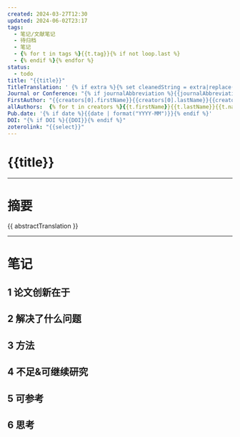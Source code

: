 ```yaml
---
created: 2024-03-27T12:30
updated: 2024-06-02T23:17
tags:
  - 笔记/文献笔记
  - 待归档
  - 笔记
  - {% for t in tags %}{{t.tag}}{% if not loop.last %}
  - {% endif %}{% endfor %}
status:
  - todo
title: "{{title}}"
TitleTranslation: ' {% if extra %}{% set cleanedString = extra|replace("abstractTranslation: ", "")|replace("titleTranslation: ", "") %}{% set parts = cleanedString.split("\n") %}{% set titleTranslation = parts[0] %}{% set abstractTranslation = parts[1] %}{% endif %}{{ titleTranslation}}'
Journal or Conference: "{% if journalAbbreviation %}{{journalAbbreviation}}{% endif %} {{conferenceName}} {{publicationTitle}} {{university}}"
FirstAuthor: "{{creators[0].firstName}}{{creators[0].lastName}}{{creators[0].name}}"
allAuthors:  {% for t in creators %}{{t.firstName}}{{t.lastName}}{{t.name}}{% if not loop.last %}, {% endif %}{% endfor %}
Pub.date: '{% if date %}{{date | format("YYYY-MM")}}{% endif %}'
DOI: "{% if DOI %}{{DOI}}{% endif %}"
zoterolink: "{{select}}"
---
```

# {{title}}
---

# 摘要

{{ abstractTranslation }}







***

# 笔记

## 1 论文创新在于

## 2 解决了什么问题

## 3 方法

## 4 不足&可继续研究

## 5 可参考

## 6 思考
